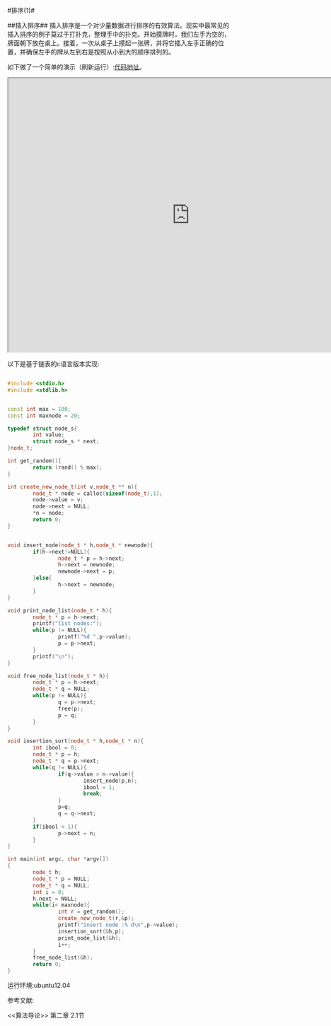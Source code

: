 #排序(1)#


##插入排序##
插入排序是一个对少量数据进行排序的有效算法。现实中最常见的插入排序的例子莫过于打扑克，整理手中的扑克。开始摸牌时，我们左手为空的，牌面朝下放在桌上。接着，一次从桌子上摸起一张牌，并将它插入左手正确的位置，并确保左手的牌从左到右是按照从小到大的顺序排列的。


如下做了一个简单的演示（刷新运行）:[代码地址](https://github.com/minstrelboy/BlogCode/tree/master/typescript/InsertionSort)。
<iframe width="820" height="620" src="https://minstrelboy.github.io/demo/demo/InsertionSort/index.html"></iframe>

以下是基于链表的c语言版本实现:

```cpp

#include <stdio.h>
#include <stdlib.h>


const int max = 100;
const int maxnode = 20;

typedef struct node_s{
        int value;
        struct node_s * next;
}node_t;

int get_random(){
        return (rand() % max);
}

int create_new_node_t(int v,node_t ** n){
        node_t * node = calloc(sizeof(node_t),1);
        node->value = v;
        node->next = NULL;
        *n = node;
        return 0;
}


void insert_node(node_t * h,node_t * newnode){
        if(h->next!=NULL){
                node_t * p = h->next;
                h->next = newnode;
                newnode->next = p;
        }else{
                h->next = newnode;
        }
}

void print_node_list(node_t * h){
        node_t * p = h->next;
        printf("list nodes:");
        while(p != NULL){
                printf("%d ",p->value);
                p = p->next;
        }
        printf("\n");
}

void free_node_list(node_t * h){
        node_t * p = h->next;
        node_t * q = NULL;
        while(p != NULL){
                q = p->next;
                free(p);
                p = q;
        }
}

void insertion_sort(node_t * h,node_t * n){
        int ibool = 0;
        node_t * p = h;
        node_t * q = p->next;
        while(q != NULL){
                if(q->value > n->value){
                        insert_node(p,n);
                        ibool = 1;
                        break;
                }
                p=q;
                q = q->next;
        }
        if(ibool < 1){
                p->next = n;
        }
}

int main(int argc, char *argv[])
{
        node_t h;
        node_t * p = NULL;
        node_t * q = NULL;
        int i = 0;
        h.next = NULL;
        while(i< maxnode){
                int r = get_random();
                create_new_node_t(r,&p);
                printf("insert node :% d\n",p->value);
                insertion_sort(&h,p);
                print_node_list(&h);
                i++;
        }
        free_node_list(&h);
        return 0;
}


```


运行环境:ubuntu12.04

参考文献:

<<算法导论>> 第二章 2.1节


